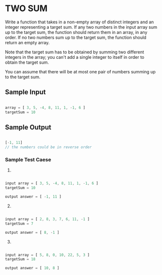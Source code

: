 # TWO SUM

Write a function that takes in a non-empty array of distinct integers and an integer representing a target sum. If any two numbers in the input array sum up to the target sum, the function should return them in an array, in any order. If no two numbers sum up to the target sum, the function should return an empty array.


Note that the target sum has to be obtained by summing two different integers in the array; you can't add a single integer to itself in order to obtain the target sum.

You can assume that there will be at most one pair of numbers summing up to the target sum.


## Sample Input

```js

array = [ 3, 5, -4, 8, 11, 1, -1, 6 ]
targetSum = 10

```

## Sample Output

```js

[-1, 11]
// the numbers could be in reverse order

```
### Sample Test Caese

1. 
```js

input array = [ 3, 5, -4, 8, 11, 1, -1, 6 ]
targetSum = 10

output answer = [ -1, 11 ]

```

2. 
```js

input array = [ 2, 8, 3, 7, 6, 11, -1 ]
targetSum = 7

output answer = [ 8, -1 ]

```

3. 
```js

input array = [ 5, 8, 0, 10, 22, 5, 3 ]
targetSum = 18

output answer = [ 10, 8 ]

```
